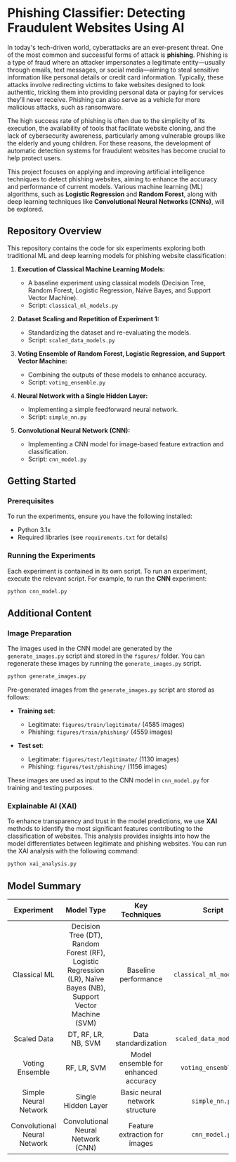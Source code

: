 # Phishing Classifier: Detecting Fraudulent Websites Using AI

In today's tech-driven world, cyberattacks are an ever-present threat. One of the most common and successful forms of
attack is **phishing**. Phishing is a type of fraud where an attacker impersonates a legitimate entity—usually through
emails, text messages, or social media—aiming to steal sensitive information like personal details or credit card
information. Typically, these attacks involve redirecting victims to fake websites designed to look authentic, tricking
them into providing personal data or paying for services they’ll never receive. Phishing can also serve as a vehicle for
more malicious attacks, such as ransomware.

The high success rate of phishing is often due to the simplicity of its execution, the availability of tools that
facilitate website cloning, and the lack of cybersecurity awareness, particularly among vulnerable groups like the
elderly and young children. For these reasons, the development of automatic detection systems for fraudulent websites
has become crucial to help protect users.

This project focuses on applying and improving artificial intelligence techniques to detect phishing websites, aiming to
enhance the accuracy and performance of current models. Various machine learning (ML) algorithms, such as **Logistic
Regression** and **Random Forest**, along with deep learning techniques like **Convolutional Neural Networks (CNNs)**,
will be explored.

## Repository Overview

This repository contains the code for six experiments exploring both traditional ML and deep learning models for
phishing website classification:

1. **Execution of Classical Machine Learning Models:**
    - A baseline experiment using classical models (Decision Tree, Random Forest, Logistic Regression, Naïve Bayes, and
      Support Vector Machine).
    - Script: `classical_ml_models.py`

2. **Dataset Scaling and Repetition of Experiment 1:**
    - Standardizing the dataset and re-evaluating the models.
    - Script: `scaled_data_models.py`

3. **Voting Ensemble of Random Forest, Logistic Regression, and Support Vector Machine:**
    - Combining the outputs of these models to enhance accuracy.
    - Script: `voting_ensemble.py`

4. **Neural Network with a Single Hidden Layer:**
    - Implementing a simple feedforward neural network.
    - Script: `simple_nn.py`

5. **Convolutional Neural Network (CNN):**
    - Implementing a CNN model for image-based feature extraction and classification.
    - Script: `cnn_model.py`

## Getting Started

### Prerequisites

To run the experiments, ensure you have the following installed:

- Python 3.1x
- Required libraries (see `requirements.txt` for details)

### Running the Experiments

Each experiment is contained in its own script. To run an experiment, execute the relevant script. For example, to run
the **CNN** experiment:

```bash
python cnn_model.py
```

## Additional Content

### Image Preparation

The images used in the CNN model are generated by the `generate_images.py` script and stored in the `figures/` folder.
You can regenerate these images by running the `generate_images.py` script.

```bash
python generate_images.py
```

Pre-generated images from the `generate_images.py` script are stored as follows:

- **Training set**:
    - Legitimate: `figures/train/legitimate/` (4585 images)
    - Phishing: `figures/train/phishing/` (4559 images)

- **Test set**:
    - Legitimate: `figures/test/legitimate/` (1130 images)
    - Phishing: `figures/test/phishing/` (1156 images)

These images are used as input to the CNN model in `cnn_model.py` for training and testing purposes.

### Explainable AI (XAI)

To enhance transparency and trust in the model predictions, we use **XAI** methods to identify the most significant
features contributing to the classification of websites. This analysis provides insights into how the model
differentiates between legitimate and phishing websites. You can run the XAI analysis with the following command:

```bash
python xai_analysis.py
```

## Model Summary

|          Experiment          |                                                    Model Type                                                    |            Key Techniques            |          Script          |   |
|:----------------------------:|:----------------------------------------------------------------------------------------------------------------:|:------------------------------------:|:------------------------:|:-:|
|         Classical ML         | Decision Tree (DT), Random Forest (RF), Logistic Regression (LR), Naïve Bayes (NB), Support Vector Machine (SVM) |         Baseline performance         | `classical_ml_models.py` |   |
|         Scaled Data          |                                               DT, RF, LR, NB, SVM                                                |         Data standardization         | `scaled_data_models.py`  |   |
|       Voting Ensemble        |                                                   RF, LR, SVM                                                    | Model ensemble for enhanced accuracy |   `voting_ensemble.py`   |   |
|    Simple Neural Network     |                                               Single Hidden Layer                                                |    Basic neural network structure    |      `simple_nn.py`      |   |
| Convolutional Neural Network |                                        Convolutional Neural Network (CNN)                                        |    Feature extraction for images     |      `cnn_model.py`      |   |